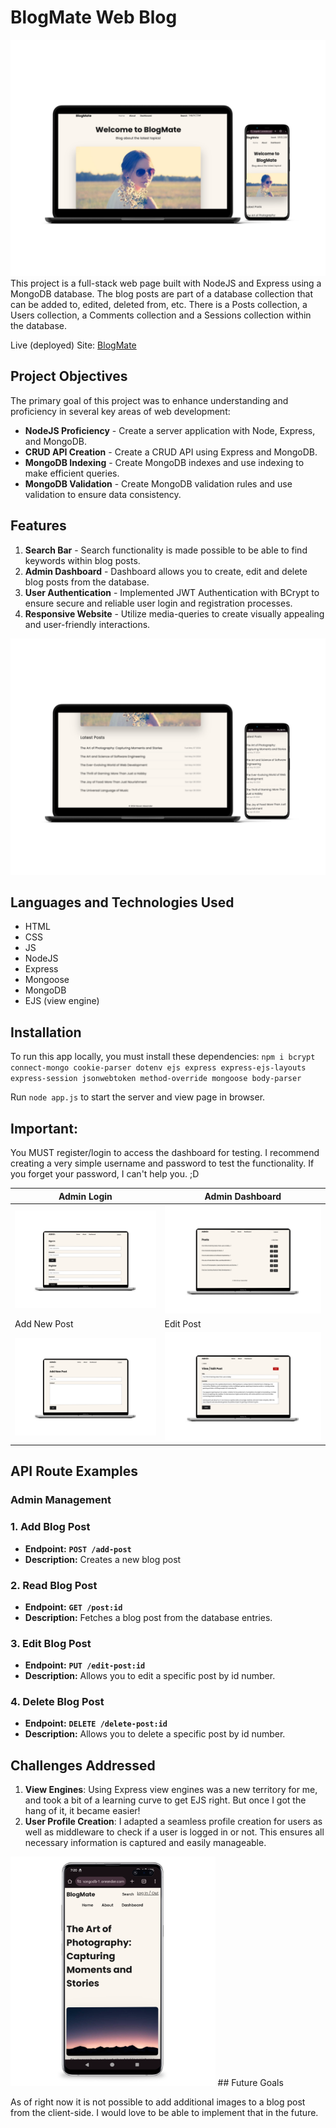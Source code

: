 # BlogMate Web Blog
![](./presentation/dualblog1.png)
This project is a full-stack web page built with NodeJS and Express using a MongoDB database. The blog posts are part of a database collection that can be added to, edited, deleted from, etc. There is a Posts collection, a Users collection, a Comments collection and a Sessions collection within the database.

Live (deployed) Site: [BlogMate](https://sba-mongodb-1.onrender.com/)

## Project Objectives 
The primary goal of this project was to enhance understanding and proficiency in several key areas of web development:

- **NodeJS Proficiency** - Create a server application with Node, Express, and MongoDB.
- **CRUD API Creation** - Create a CRUD API using Express and MongoDB.
- **MongoDB Indexing** - Create MongoDB indexes and use indexing to make efficient queries.
- **MongoDB Validation** - Create MongoDB validation rules and use validation to ensure data consistency.

## Features
1. **Search Bar** - Search functionality is made possible to be able to find keywords within blog posts.
2. **Admin Dashboard** - Dashboard allows you to create, edit and delete blog posts from the database.
3. **User Authentication** - Implemented JWT Authentication with BCrypt to ensure secure and reliable user login and registration processes.
4. **Responsive Website** - Utilize media-queries to create visually appealing and user-friendly interactions.

![](./presentation/dualblog2.png)
## Languages and Technologies Used
- HTML
- CSS
- JS
- NodeJS
- Express
- Mongoose
- MongoDB
- EJS (view engine)

## Installation
To run this app locally, you must install these dependencies:
`npm i bcrypt connect-mongo cookie-parser dotenv ejs express express-ejs-layouts express-session jsonwebtoken method-override mongoose body-parser`

Run `node app.js` to start the server and view page in browser.

## Important:
You MUST register/login to access the dashboard for testing. I recommend creating a very simple username and password to test the functionality. If you forget your password, I can't help you. ;D

| Admin Login | Admin Dashboard |
| ------------- | ------------- |
| ![](./presentation/blogadmin.png) | ![](./presentation/blogadminposts.png) |
| Add New Post | Edit Post |
| ![](./presentation/blogaddnew.png) | ![](./presentation/blogeditpost.png) |

## API Route Examples

### **Admin Management**

### **1. Add Blog Post**

- **Endpoint:** **`POST /add-post`**
- **Description:** Creates a new blog post

### **2. Read Blog Post**

- **Endpoint:** **`GET /post:id`**
- **Description:** Fetches a blog post from the database entries.

### **3. Edit Blog Post**

- **Endpoint:**  **`PUT /edit-post:id`**
- **Description:** Allows you to edit a specific post by id number.

### **4. Delete Blog Post**

- **Endpoint:**  **`DELETE /delete-post:id`**
- **Description:** Allows you to delete a specific post by id number.


## Challenges Addressed

1. **View Engines**: Using Express view engines was a new territory for me, and took a bit of a learning curve to get EJS right. But once I got the hang of it, it became easier!
2. **User Profile Creation**: I adapted a seamless profile creation for users as well as middleware to check if a user is logged in or not. This ensures all necessary information is captured and easily manageable.

<img src="./presentation/blogpost.png" width="65%" height="65%">
## Future Goals

As of right now it is not possible to add additional images to a blog post from the client-side. I would love to be able to implement that in the future.